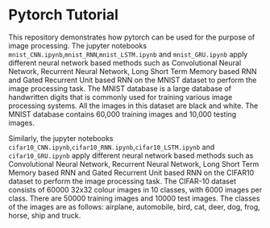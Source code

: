 # Pytorch Tutorial

This repository demonstrates how pytorch can be used for the purpose of image processing. The jupyter notebooks `mnist_CNN.ipynb`,`mnist_RNN`,`mnist_LSTM.ipynb` and `mnist_GRU.ipynb` apply different neural network based methods such as Convolutional Neural Network, Recurrent Neural Network, Long Short Term Memory based RNN and Gated Recurrent Unit based RNN on the MNIST dataset to perform the image processing task. The MNIST database is a large database of handwritten digits that is commonly used for training various image processing systems. All the images in this dataset are black and white. The MNIST database contains 60,000 training images and 10,000 testing images.

Similarly, the jupyter notebooks `cifar10_CNN.ipynb`,`cifar10_RNN.ipynb`,`cifar10_LSTM.ipynb` and `cifar10_GRU.ipynb` apply different neural network based methods such as Convolutional Neural Network, Recurrent Neural Network, Long Short Term Memory based RNN and Gated Recurrent Unit based RNN on the CIFAR10 dataset to perform the image processing task. The CIFAR-10 dataset consists of 60000 32x32 colour images in 10 classes, with 6000 images per class. There are 50000 training images and 10000 test images. The classes of the images are as follows: airplane, automobile, bird, cat, deer, dog, frog, horse, ship and truck.
